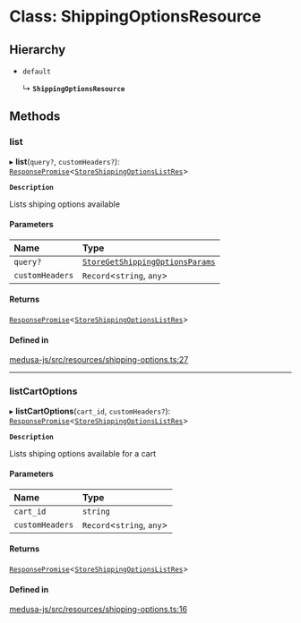 # Class: ShippingOptionsResource

## Hierarchy

- `default`

  ↳ **`ShippingOptionsResource`**

## Methods

### list

▸ **list**(`query?`, `customHeaders?`): [`ResponsePromise`](../modules/internal.md#responsepromise)<[`StoreShippingOptionsListRes`](../modules/internal-45.md#storeshippingoptionslistres)\>

**`Description`**

Lists shiping options available

#### Parameters

| Name | Type |
| :------ | :------ |
| `query?` | [`StoreGetShippingOptionsParams`](internal-45.StoreGetShippingOptionsParams.md) |
| `customHeaders` | `Record`<`string`, `any`\> |

#### Returns

[`ResponsePromise`](../modules/internal.md#responsepromise)<[`StoreShippingOptionsListRes`](../modules/internal-45.md#storeshippingoptionslistres)\>

#### Defined in

[medusa-js/src/resources/shipping-options.ts:27](https://github.com/pKorsholm/medusa/blob/829d87b84/packages/medusa-js/src/resources/shipping-options.ts#L27)

___

### listCartOptions

▸ **listCartOptions**(`cart_id`, `customHeaders?`): [`ResponsePromise`](../modules/internal.md#responsepromise)<[`StoreShippingOptionsListRes`](../modules/internal-45.md#storeshippingoptionslistres)\>

**`Description`**

Lists shiping options available for a cart

#### Parameters

| Name | Type |
| :------ | :------ |
| `cart_id` | `string` |
| `customHeaders` | `Record`<`string`, `any`\> |

#### Returns

[`ResponsePromise`](../modules/internal.md#responsepromise)<[`StoreShippingOptionsListRes`](../modules/internal-45.md#storeshippingoptionslistres)\>

#### Defined in

[medusa-js/src/resources/shipping-options.ts:16](https://github.com/pKorsholm/medusa/blob/829d87b84/packages/medusa-js/src/resources/shipping-options.ts#L16)
